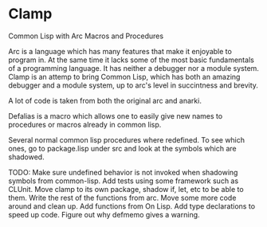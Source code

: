 Clamp
====

Common Lisp with Arc Macros and Procedures

Arc is a language which has many features that make it enjoyable to program in. At the same time it lacks some of the most basic fundamentals of a programming language. It has neither a debugger nor a module system. Clamp is an attemp to bring Common Lisp, which has both an amazing debugger and a module system, up to arc's level in succintness and brevity.

A lot of code is taken from both the original arc and anarki.

Defalias is a macro which allows one to easily give new names to procedures or macros already in common lisp.

Several normal common lisp procedures where redefined. To see which ones, go to package.lisp under src and look at the symbols which are shadowed.

TODO:
Make sure undefined behavior is not invoked when shadowing symbols from common-lisp.
Add tests using some framework such as CLUnit.
Move clamp to its own package,
  shadow if, let, etc to be able to them.
Write the rest of the functions from arc.
Move some more code around and clean up.
Add functions from On Lisp.
Add type declarations to speed up code.
Figure out why defmemo gives a warning.